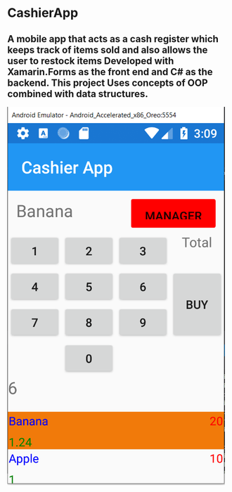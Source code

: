 # CashierApp
## A mobile app that acts as a cash register which keeps track of items sold and also allows the user to restock items Developed with Xamarin.Forms as the front end and C# as the backend. This project Uses concepts of OOP combined with data structures.
![SCREENSHOT](https://github.com/igorganch/CashierApp/blob/main/AddingAProductToCart.PNG)
